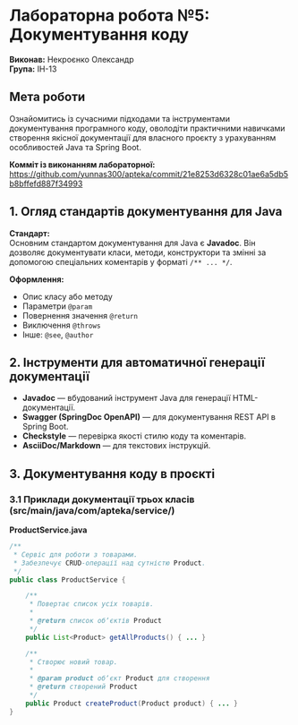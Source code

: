 # Лабораторна робота №5: Документування коду

**Виконав:** Некроєнко Олександр  
**Група:** ІН-13

## Мета роботи

Ознайомитись із сучасними підходами та інструментами документування програмного коду, оволодіти практичними навичками створення якісної документації для власного проєкту з урахуванням особливостей Java та Spring Boot.

**Комміт із виконанням лабораторної:**  
https://github.com/yunnas300/apteka/commit/21e8253d6328c01ae6a5db5b8bffefd887f34993

## 1. Огляд стандартів документування для Java

**Стандарт:**  
Основним стандартом документування для Java є **Javadoc**. Він дозволяє документувати класи, методи, конструктори та змінні за допомогою спеціальних коментарів у форматі `/** ... */`.

**Оформлення:**
- Опис класу або методу
- Параметри `@param`
- Повернення значення `@return`
- Виключення `@throws`
- Інше: `@see`, `@author`

## 2. Інструменти для автоматичної генерації документації

- **Javadoc** — вбудований інструмент Java для генерації HTML-документації.
- **Swagger (SpringDoc OpenAPI)** — для документування REST API в Spring Boot.
- **Checkstyle** — перевірка якості стилю коду та коментарів.
- **AsciiDoc/Markdown** — для текстових інструкцій.

## 3. Документування коду в проєкті

### 3.1 Приклади документації трьох класів (src/main/java/com/apteka/service/)

**ProductService.java**
```java
/**
 * Сервіс для роботи з товарами.
 * Забезпечує CRUD-операції над сутністю Product.
 */
public class ProductService {

    /**
     * Повертає список усіх товарів.
     *
     * @return список обʼєктів Product
     */
    public List<Product> getAllProducts() { ... }

    /**
     * Створює новий товар.
     *
     * @param product обʼєкт Product для створення
     * @return створений Product
     */
    public Product createProduct(Product product) { ... }
}
